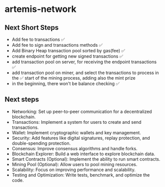 # artemis-network


## Next Short Steps

- Add fee to transactions ✅
- Add fee to sign and transactions methods ✅
- Add Binary Heap transaction pool sorted by gas(fee) ✅
- create endpoint for getting new signed transactions ✅
- add transaction pool on server, for receiving the endpoint transactions ✅
- add transaction pool on miner, and select the transactions to process in the ✅
start of the mining process, adding also the mint prize
- in the beginning, there won't be balance checking ✅

## Next steps

- Networking: Set up peer-to-peer communication for a decentralized blockchain.
- Transactions: Implement a system for users to create and send transactions.
- Wallet: Implement cryptographic wallets and key management.
- Security: Add features like digital signatures, replay protection, and double-spending protection.
- Consensus: Improve consensus algorithms and handle forks.
- Blockchain Explorer: Build a web interface to explore blockchain data.
- Smart Contracts (Optional): Implement the ability to run smart contracts.
- Mining Pool (Optional): Allow users to pool mining resources.
- Scalability: Focus on improving performance and scalability.
- Testing and Optimization: Write tests, benchmark, and optimize the code.